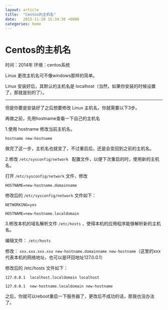 ```yaml
---
layout: article
title:  "Centos的主机名"
date:   2015-11-20 15:34:30 +0800
categories: home
---
```


# Centos的主机名 #

时间：2014年
环境：centos系统


Linux 更改主机名可不像windows那样的简单。

Linux 安装好后，其默认的主机名是 localhost（当然，如果你安装的时候设置了，那就是别的了）。


----------

但是你要是安装好了之后想要修改 Linux 主机名，你就需要以下3步。

再做之前，先用hostname查看一下自己的主机名

1.使用 hostname 修改当前主机名。
 
   `hostname new-hostname`

做完了这一步，主机名也就变了，不过重启后，还是会变回到之前的主机名。

2.修改 `/etc/sysconfig/network ` 配置文件，以便下次重启的时，使用新的主机名。

打开 `/etc/sysconfig/network` 文件，修改

    HOSTNAME=new-hostname.domainname

修改后的 `/etc/sysconfig/network` 文件如下：

    NETWORKING=yes
    
    HOSTNAME=new-hostname.localdomain

3.修改本机的域名解析文件 `/etc/hosts` ，使得本机的应用程序能够解析新的主机名。

编辑文件： `/etc/hosts`

修改： `xxx.xxx.xxx.xxx new-hostname.domainname new-hostname`（这里的xxx代表本机的网络地址，也可以是环回地址127.0.0.1）

修改后的 /etc/hosts 文件如下：

    127.0.0.1  localhost.localdomain localhost
    
    127.0.0.1  new-hostname.localdomain new-hostname

之后，你就可以reboot重启一下服务器了，更改后不成功的话，那我也没办法了。
